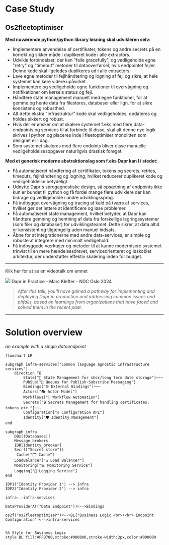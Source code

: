 # Case Study

## Os2fleetoptimiser

**Med nuværende python/python library løsning skal udvikleren selv:**

- Implementere anvendelse af certifikater, tokens og andre secrets på en korrekt og sikker måde i duplikeret kode i alle extractors.
- Udvikle forbindelser, der kan "faile gracefully", og vedligeholde egne "retry" og "timeout" metoder til dataoverførsel, hvis endpointet fejler. Denne kode skal ligeledes duplikeres ud i alle extractors.
- Lave egne metoder til fejlhåndtering og logning af fejl og sikre, at hele systemet kan køre videre upåvirket.
- Implementere og vedligeholde egne funktioner til overvågning og notifikationer om kørsels status og fejl.
- Håndtere state management manuelt med egne funktioner, for at gemme og hente data fra filestores, databaser eller lign. for at sikre konsistens og robusthed.
- Alt dette ekstra "infrastruktur" kode skal vedligeholdes, opdateres og holdes sikkert og robust.
- Hvis der er ønsker om at skalere systemet f.eks med flere data-endpoints og services til at forbinde til disse, skal alt denne nye logik skrives i python og placeres inde i fleetoptimiser monolitten som designet er i dag.
- Som systemet skaleres med flere endoints bliver disse manuelle vedligeholdelsesopgaver naturligvis drastisk forøget.

**Med et generisk moderne abstraktionslag som f.eks Dapr kan I i stedet:**

- Få automatiseret håndtering af certifikater, tokens og secrets, retries, timeouts, fejlhåndtering og logning, hvilket reducerer duplikeret kode og vedligeholdelse betydeligt.
- Udnytte Dapr's sprogagnostiske design, så opsætning af endpoints ikke kun er bundet til python og få fordel mange flere udviklere der kan bidrage og vedligeholde i andre udviklingssprog.
- Få indbygget overvågning og tracing af kald på tværs af services, hvilket gør det lettere at identificere og løse problemer.
- Få automatiseret state management, hvilket betyder, at Dapr kan håndtere gemning og hentning af data fra forskellige lagringssystemer (som filer og databaser) for udviklingsteamet. Dette sikrer, at data altid er konsistent og tilgængelig uden manuel indsats.
- Åbne for at integrationerne med andre data-services, er simple og robuste at integrere med minimalt vedligehold.
- Få indbyggede værktøjer og metoder til at kunne modernisere systemet trinvist til en mere hændelsesdrevet, serviceorienteret og løskoblet arkitektur, der understøtter effektiv skalering inden for budget.

---

Klik her for at se en videotalk om emnet

[![](https://img.youtube.com/vi/h96cj2DOZVE/default.jpg)](https://www.youtube.com/embed/h96cj2DOZVE) Dapr in Practice - Marc Klefter - NDC Oslo 2024

> _After this talk, you'll have gained a pathway for implementing and deploying Dapr in production and addressing common issues and pitfalls, based on learnings from organizations that have faced and solved them in the recent past._

---

# Solution overview

_an example with a single dataendpoint_

```mermaid
flowchart LR

subgraph infra-services["Common language agnostic infrastructure services"]
    direction TB
        State["💾 State Management for shor/long term date storage"]~~~
        PUbSub["📩 Queues for Publish-Subscribe Messaging"]
        Bindings["🌐 External Bindings"]~~~
        Actors["🎭 Actor Model"]
        Workflows["🔄 Workflow Automation"]
        Secrets["🔒 Secrets Management for handling certificates, tokens etc."]~~~
        Configuration["⚙️ Configuration API"]
        Identity["🛡️ Identity Management"]
end

subgraph infra
    DBs[(Databases)]
    Message_brokers
    IDB[Identity_brooker]
    Secr(["Secret store"])
     Cache["🗂️ Cache"]
    LoadBalancer["⚖️ Load Balancer"]
    Monitoring["📊 Monitoring Service"]
    Logging["📜 Logging Service"]
end

IDP1("Identity Provider 1") --> infra
IDP2("Identity Provider 2") --> infra

infra-.-infra-services

DataProviderA(("Data Endpoint"))<-->Bindings

os2f("os2fleetoptimiser")<-->BL["Business Logic <br>+<br> Endpoint Configuration"]<-->infra-services


%% Style for Business Logic
style BL fill:#FFD700,stroke:#000000,stroke-width:2px,color:#000000
```
